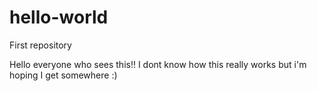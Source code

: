 # hello-world
First repository

Hello everyone who sees this!!
I dont know how this really works but i'm hoping I get somewhere 
:)

